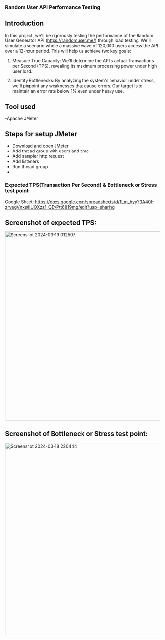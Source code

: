 ### Random User API Performance Testing

## Introduction
In this project, we'll be rigorously testing the performance of the Random User Generator API (https://randomuser.me/) through load testing. We'll simulate a scenario where a massive wave of 120,000 users access the API over a 12-hour period. This will help us achieve two key goals:

1. Measure True Capacity: We'll determine the API's actual Transactions per Second (TPS), revealing its maximum processing power under high user load.

2. Identify Bottlenecks: By analyzing the system's behavior under stress, we'll pinpoint any weaknesses that cause errors. Our target is to maintain an error rate below 1% even under heavy use.


## Tool used
 -Apache JMeter
 

## Steps for setup JMeter
-   Download and open [JMeter](https://jmeter.apache.org/download_jmeter.cgi)
-   Add thread group with users and time
-   Add sampler http request
-   Add listeners
-   Run thread group
-   

### Expected TPS(Transaction Per Second) & Bottleneck  or Stress test point: 
  Google Sheet: https://docs.google.com/spreadsheets/d/1Lm_hyyY3A40I-zrvegVnxs8IUQXzz1_QEvPtt6819mg/edit?usp=sharing

## Screenshot of expected TPS:
<img width="613" alt="Screenshot 2024-03-19 012507" src="https://github.com/Atika72/Random_user_api_performance_test/assets/67384608/184de9e8-9c64-4b9c-bf84-376bcf0d063b">

## Screenshot of Bottleneck  or Stress test point:

<img width="623" alt="Screenshot 2024-03-18 220444" src="https://github.com/Atika72/Random_user_api_performance_test/assets/67384608/e15ce1b2-1da8-4e32-b6d3-de85d0737ab0">

